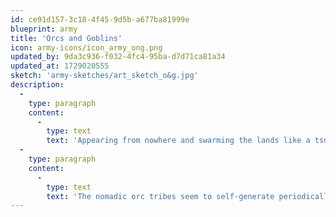 ```yaml
---
id: ce91d157-3c18-4f45-9d5b-a677ba81999e
blueprint: army
title: 'Orcs and Goblins'
icon: army-icons/icon_army_ong.png
updated_by: 9da3c936-f032-4fc4-95ba-d7d71ca81a34
updated_at: 1729020555
sketch: 'army-sketches/art_sketch_o&g.jpg'
description:
  -
    type: paragraph
    content:
      -
        type: text
        text: 'Appearing from nowhere and swarming the lands like a tsunami, the Warborn have emerged in every continent across the world for as long as any can remember. With a never-ending love of conflict, and many hidden enclaves of which few outsiders are aware, it is only a matter of time before you face the twin threat of the Orcs and Goblins.'
  -
    type: paragraph
    content:
      -
        type: text
        text: 'The nomadic orc tribes seem to self-generate periodically in large numbers, and are always on the move. Thanks to unfathomable methods of reproduction and with no fixed encampments, they are like a brushfire, stamped out one minute only to spring up again the next. Trickier and more treacherous than their larger relatives, the mysterious goblins protect their own existence through a complex network of secret enclaves, waging war through a union of cunning tactics, improbable monsters and the use of potent hallucinogenic substances.'
---
```

